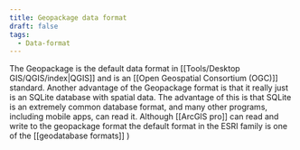 ```yaml
---
title: Geopackage data format
draft: false
tags:
  - Data-format
---
```

 The Geopackage is the default data format in [[Tools/Desktop GIS/QGIS/index|QGIS]] and is an [[Open Geospatial Consortium (OGC)]] standard. Another advantage of the Geopackage format is that it really just is an SQLite database with spatial data. The advantage of this is that SQLite is an extremely common database format, and many other programs, including mobile apps, can read it. Although [[ArcGIS pro]] can read and write to the geopackage format the default format in the ESRI family is one of the [[geodatabase formats]]  )
